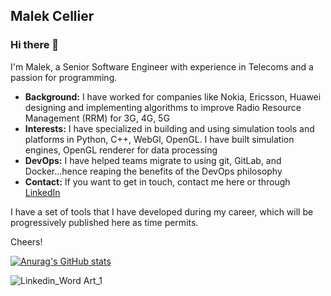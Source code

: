 ## Malek Cellier

### Hi there 👋

<!--
![](https://img.shields.io/badge/C-00599C?style=for-the-badge&logo=c&logoColor=white)
![](https://img.shields.io/badge/Python-14354C?style=for-the-badge&logo=python&logoColor=white)
![](https://img.shields.io/badge/C%2B%2B-00599C?style=for-the-badge&logo=c%2B%2B&logoColor=white)
![](https://img.shields.io/badge/Flask-000000?style=for-the-badge&logo=flask&logoColor=white)
-->

I'm Malek, a Senior Software Engineer with experience in Telecoms and a passion for programming.

- **Background:** I have worked for companies like Nokia, Ericsson, Huawei designing and implementing algorithms to improve Radio Resource Management (RRM) for 3G, 4G, 5G
- **Interests:** I have specialized in building and using simulation tools and platforms in Python, C++, WebGl, OpenGL. I have built simulation engines, OpenGL renderer for data processing
- **DevOps:** I have helped teams migrate to using git, GitLab, and Docker...hence reaping the benefits of the DevOps philosophy
- **Contact:** If you want to get in touch, contact me here or through [LinkedIn](https://www.linkedin.com/in/malekcellier)

I have a set of tools that I have developed during my career, which will be progressively published here as time permits.

Cheers!

[![Anurag's GitHub stats](https://github-readme-stats.vercel.app/api?username=malekcellier)](https://github.com/malekcellier/github-readme-stats)

![Linkedin_Word Art_1](https://github.com/malekcellier/malekcellier/assets/3883114/cfb61fb8-e7c1-4b72-80b6-f3644279b8ae)

<!--
**malekcellier/malekcellier** is a ✨ _special_ ✨ repository because its `README.md` (this file) appears on your GitHub profile.

Here are some ideas to get you started:

- 🔭 I’m currently working on ...
- 🌱 I’m currently learning ...
- 👯 I’m looking to collaborate on ...
- 🤔 I’m looking for help with ...
- 💬 Ask me about ...
- 📫 How to reach me: ...
- 😄 Pronouns: ...
- ⚡ Fun fact: ...
-->
